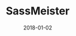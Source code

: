 ---
layout: site
title: "SassMeister"
date: 2018-01-02
categories: [community]
version: 1.6.3
major: 1
minor: 6
patch: 3
slug: sassmeister
link: https://www.sassmeister.com/
permalink: /sites/:slug
---